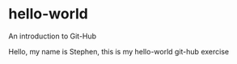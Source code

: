 # hello-world
An introduction to Git-Hub

Hello, my name is Stephen, this is my hello-world git-hub exercise
